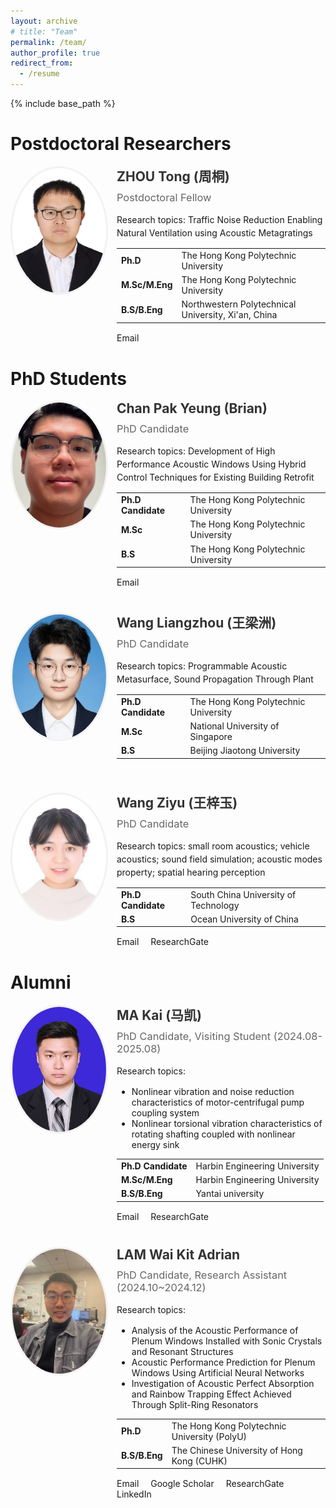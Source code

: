 ```yaml
---
layout: archive
# title: "Team"
permalink: /team/
author_profile: true
redirect_from:
  - /resume
---
```


{% include base_path %}

<div class="team-container">
  <style>
    .team-container {
      margin-bottom: 30px;
    }
    .team-member {
      display: flex;
      flex-direction: row;
      margin-bottom: 40px;
      align-items: flex-start;
    }
    .team-member-image {
      flex: 0 0 150px;
      margin-right: 20px;
    }
    .team-member-image img {
      width: 100%;
      aspect-ratio: 3/4;
      border-radius: 50%;
      border: 3px solid #f2f2f2;
      object-fit: cover;
    }
    .team-member-info {
      flex: 1;
    }
    .team-member-info h2 {
      margin-top: 0;
      margin-bottom: 10px;
      color: #333;
    }
    .team-member-info h3 {
      margin-top: 0;
      margin-bottom: 15px;
      color: #666;
      font-weight: normal;
    }
    .team-member-info p {
      margin-bottom: 10px;
      line-height: 1.5;
    }
    .team-member-contact {
      margin-top: 15px;
    }
    .team-member-contact a {
      margin-right: 15px;
      text-decoration: none;
    }
    @media (max-width: 768px) {
      .team-member {
        flex-direction: column;
      }
      .team-member-image {
        margin-right: 0;
        margin-bottom: 20px;
        width: 150px;
      }
    }
  </style>


  <!-- Postdoctoral Researchers -->
  <h1>Postdoctoral Researchers</h1>
  
  <div class="team-member">
    <div class="team-member-image">
      <img src="/images/zhou_tong.jpeg" alt="ZHOU Tong">
    </div>
    <div class="team-member-info">
      <h2>ZHOU Tong (周桐)</h2>
      <h3>Postdoctoral Fellow</h3>
      <p>Research topics: Traffic Noise Reduction Enabling Natural Ventilation using Acoustic Metagratings</p>
      <table>
        <tr>
          <td><strong>Ph.D</strong></td>
          <td>The Hong Kong Polytechnic University</td>
        </tr>
        <tr>
          <td><strong>M.Sc/M.Eng</strong></td>
          <td>The Hong Kong Polytechnic University</td>
        </tr>
        <tr>
          <td><strong>B.S/B.Eng</strong></td>
          <td>Northwestern Polytechnical University, Xi'an, China</td>
        </tr>
      </table>
      <div class="team-member-contact">
        <a href="mailto:tong-beee.zhou@polyu.edu.hk"><i class="fas fa-envelope"></i> Email</a>
      </div>
    </div>
  </div>

  <!-- PhD Students -->
  <h1>PhD Students</h1>
  
  <div class="team-member">
    <div class="team-member-image">
      <img src="/images/chan_pak_yeung.png" alt="Chan Pak Yeung (Brian)">
    </div>
    <div class="team-member-info">
      <h2>Chan Pak Yeung (Brian)</h2>
      <h3>PhD Candidate</h3>
      <p>Research topics: Development of High Performance Acoustic Windows Using Hybrid Control Techniques for Existing Building Retrofit</p>
      <table>
        <tr>
          <td><strong>Ph.D Candidate</strong></td>
          <td>The Hong Kong Polytechnic University</td>
        </tr>
        <tr>
          <td><strong>M.Sc</strong></td>
          <td>The Hong Kong Polytechnic University</td>
        </tr>
        <tr>
          <td><strong>B.S</strong></td>
          <td>The Hong Kong Polytechnic University</td>
        </tr>
      </table>
      <div class="team-member-contact">
        <a href="mailto:22096252R@connect.polyu.hk"><i class="fas fa-envelope"></i> Email</a>
      </div>
    </div>
  </div>

  <div class="team-member">
    <div class="team-member-image">
      <img src="/images/wang_liangzhou.png" alt="Wang Liangzhou">
    </div>
    <div class="team-member-info">
      <h2>Wang Liangzhou (王梁洲)</h2>
      <h3>PhD Candidate</h3>
      <p>Research topics: Programmable Acoustic Metasurface, Sound Propagation Through Plant</p>
      <table>
        <tr>
          <td><strong>Ph.D Candidate</strong></td>
          <td>The Hong Kong Polytechnic University</td>
        </tr>
        <tr>
          <td><strong>M.Sc</strong></td>
          <td>National University of Singapore</td>
        </tr>
        <tr>
          <td><strong>B.S</strong></td>
          <td>Beijing Jiaotong University</td>
        </tr>
      </table>
    </div>
  </div>

  <div class="team-member">
    <div class="team-member-image">
      <img src="/images/wang_ziyu.png" alt="Wang Ziyu">
    </div>
    <div class="team-member-info">
      <h2>Wang Ziyu (王梓玉)</h2>
      <h3>PhD Candidate</h3>
      <p>Research topics: small room acoustics; vehicle acoustics; sound field simulation; acoustic modes property; spatial hearing perception</p>
      <table>
        <tr>
          <td><strong>Ph.D Candidate</strong></td>
          <td>South China University of Technology</td>
        </tr>
        <tr>
          <td><strong>B.S</strong></td>
          <td>Ocean University of China</td>
        </tr>
      </table>
      <div class="team-member-contact">
        <a href="mailto:Wzy18197181423@163.com"><i class="fas fa-envelope"></i> Email</a>
        <a href="https://www.researchgate.net/profile/Ziyu-Wang-127" target="_blank"><i class="ai ai-researchgate"></i> ResearchGate</a>
      </div>
    </div>
  </div>

  
  <!-- Research Assistants -->
  <!-- <h1>Research Assistants</h1> -->
  
  
  <!-- Alumni -->
  <h1>Alumni</h1>

  <div class="team-member">
    <div class="team-member-image">
      <img src="/images/ma_kai.jpeg" alt="MA Kai (马凯)">
    </div>
    <div class="team-member-info">
      <h2>MA Kai (马凯)</h2>
      <h3>PhD Candidate, Visiting Student (2024.08-2025.08)</h3>
      <p>Research topics:</p>
      <ul>
        <li>Nonlinear vibration and noise reduction characteristics of motor-centrifugal pump coupling system</li>
        <li>Nonlinear torsional vibration characteristics of rotating shafting coupled with nonlinear energy sink</li>
      </ul>
      <table>
       <tr>
          <td><strong>Ph.D Candidate</strong></td>
          <td>Harbin Engineering University</td>
        </tr>
        <tr>
          <td><strong>M.Sc/M.Eng</strong></td>
          <td>Harbin Engineering University</td>
        </tr>
        <tr>
          <td><strong>B.S/B.Eng</strong></td>
          <td>Yantai university</td>
        </tr>
      </table>
      <div class="team-member-contact">
        <a href="mailto:22096252R@connect.polyu.hk"><i class="fas fa-envelope"></i> Email</a>
        <a href="https://www.researchgate.net/profile/Kai-Ma-46/research" target="_blank"><i class="ai ai-researchgate"></i> ResearchGate</a>
      </div>
    </div>
  </div>

  <div class="team-member">
    <div class="team-member-image">
      <img src="/images/lam_wai_kit.jpeg" alt="LAM Wai Kit Adrian">
    </div>
    <div class="team-member-info">
      <h2>LAM Wai Kit Adrian</h2>
      <h3>PhD Candidate, Research Assistant (2024.10~2024.12)</h3>
      <p>Research topics:</p>
      <ul>
        <li>Analysis of the Acoustic Performance of Plenum Windows Installed with Sonic Crystals and Resonant Structures</li>
        <li>Acoustic Performance Prediction for Plenum Windows Using Artificial Neural Networks</li>
        <li>Investigation of Acoustic Perfect Absorption and Rainbow Trapping Effect Achieved Through Split-Ring Resonators</li>
      </ul>
      <table>
        <tr>
          <td><strong>Ph.D</strong></td>
          <td>The Hong Kong Polytechnic University (PolyU)</td>
        </tr>
        <tr>
          <td><strong>B.S/B.Eng</strong></td>
          <td>The Chinese University of Hong Kong (CUHK)</td>
        </tr>
      </table>
      <div class="team-member-contact">
        <a href="mailto:wai-kit-adrian.lam@connect.polyu.hk"><i class="fas fa-envelope"></i> Email</a>
        <a href="https://scholar.google.com/citations?user=3576az4AAAAJ&hl=en" target="_blank"><i class="ai ai-google-scholar"></i> Google Scholar</a>
        <a href="https://www.researchgate.net/profile/Adrian-Lam-3" target="_blank"><i class="ai ai-researchgate"></i> ResearchGate</a>
        <a href="https://www.linkedin.com/in/adrian-lam-waikit70" target="_blank"><i class="fab fa-linkedin"></i> LinkedIn</a>
      </div>
    </div>
  </div>
  
</div>

